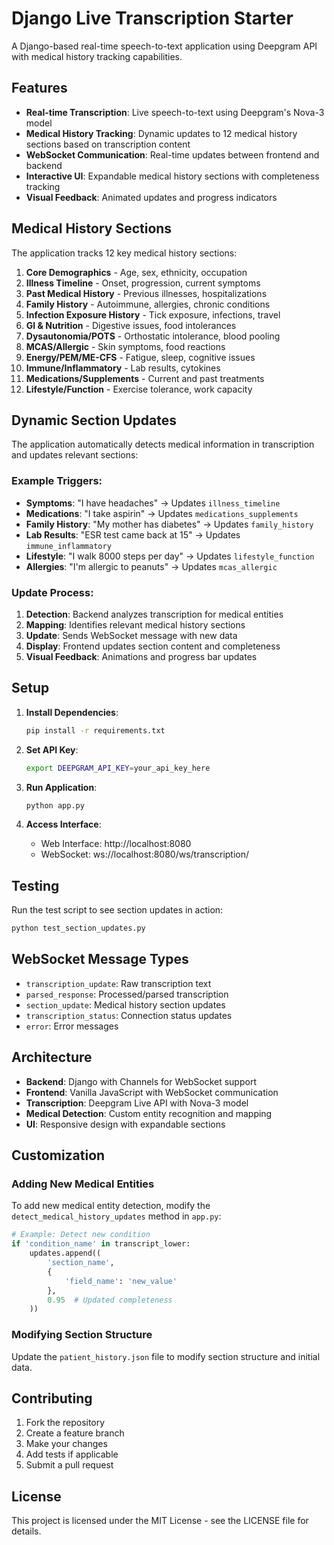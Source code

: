 # Django Live Transcription Starter

A Django-based real-time speech-to-text application using Deepgram API with medical history tracking capabilities.

## Features

- **Real-time Transcription**: Live speech-to-text using Deepgram's Nova-3 model
- **Medical History Tracking**: Dynamic updates to 12 medical history sections based on transcription content
- **WebSocket Communication**: Real-time updates between frontend and backend
- **Interactive UI**: Expandable medical history sections with completeness tracking
- **Visual Feedback**: Animated updates and progress indicators

## Medical History Sections

The application tracks 12 key medical history sections:

1. **Core Demographics** - Age, sex, ethnicity, occupation
2. **Illness Timeline** - Onset, progression, current symptoms
3. **Past Medical History** - Previous illnesses, hospitalizations
4. **Family History** - Autoimmune, allergies, chronic conditions
5. **Infection Exposure History** - Tick exposure, infections, travel
6. **GI & Nutrition** - Digestive issues, food intolerances
7. **Dysautonomia/POTS** - Orthostatic intolerance, blood pooling
8. **MCAS/Allergic** - Skin symptoms, food reactions
9. **Energy/PEM/ME-CFS** - Fatigue, sleep, cognitive issues
10. **Immune/Inflammatory** - Lab results, cytokines
11. **Medications/Supplements** - Current and past treatments
12. **Lifestyle/Function** - Exercise tolerance, work capacity

## Dynamic Section Updates

The application automatically detects medical information in transcription and updates relevant sections:

### Example Triggers:
- **Symptoms**: "I have headaches" → Updates `illness_timeline`
- **Medications**: "I take aspirin" → Updates `medications_supplements`
- **Family History**: "My mother has diabetes" → Updates `family_history`
- **Lab Results**: "ESR test came back at 15" → Updates `immune_inflammatory`
- **Lifestyle**: "I walk 8000 steps per day" → Updates `lifestyle_function`
- **Allergies**: "I'm allergic to peanuts" → Updates `mcas_allergic`

### Update Process:
1. **Detection**: Backend analyzes transcription for medical entities
2. **Mapping**: Identifies relevant medical history sections
3. **Update**: Sends WebSocket message with new data
4. **Display**: Frontend updates section content and completeness
5. **Visual Feedback**: Animations and progress bar updates

## Setup

1. **Install Dependencies**:
   ```bash
   pip install -r requirements.txt
   ```

2. **Set API Key**:
   ```bash
   export DEEPGRAM_API_KEY=your_api_key_here
   ```

3. **Run Application**:
   ```bash
   python app.py
   ```

4. **Access Interface**:
   - Web Interface: http://localhost:8080
   - WebSocket: ws://localhost:8080/ws/transcription/

## Testing

Run the test script to see section updates in action:

```bash
python test_section_updates.py
```

## WebSocket Message Types

- `transcription_update`: Raw transcription text
- `parsed_response`: Processed/parsed transcription
- `section_update`: Medical history section updates
- `transcription_status`: Connection status updates
- `error`: Error messages

## Architecture

- **Backend**: Django with Channels for WebSocket support
- **Frontend**: Vanilla JavaScript with WebSocket communication
- **Transcription**: Deepgram Live API with Nova-3 model
- **Medical Detection**: Custom entity recognition and mapping
- **UI**: Responsive design with expandable sections

## Customization

### Adding New Medical Entities

To add new medical entity detection, modify the `detect_medical_history_updates` method in `app.py`:

```python
# Example: Detect new condition
if 'condition_name' in transcript_lower:
    updates.append((
        'section_name',
        {
            'field_name': 'new_value'
        },
        0.95  # Updated completeness
    ))
```

### Modifying Section Structure

Update the `patient_history.json` file to modify section structure and initial data.

## Contributing

1. Fork the repository
2. Create a feature branch
3. Make your changes
4. Add tests if applicable
5. Submit a pull request

## License

This project is licensed under the MIT License - see the LICENSE file for details.

